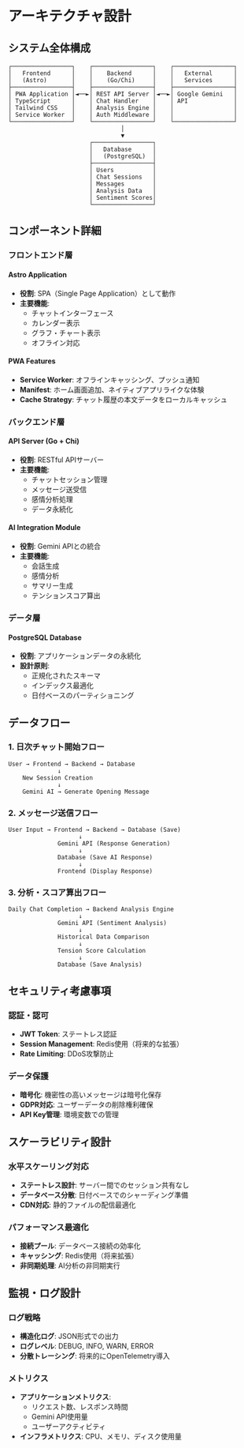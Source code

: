 # アーキテクチャ設計

## システム全体構成

```
┌─────────────────┐    ┌─────────────────┐    ┌─────────────────┐
│   Frontend      │    │    Backend      │    │   External      │
│   (Astro)       │    │    (Go/Chi)     │    │   Services      │
├─────────────────┤    ├─────────────────┤    ├─────────────────┤
│ PWA Application │◄──►│ REST API Server │◄──►│ Google Gemini   │
│ TypeScript      │    │ Chat Handler    │    │ API             │
│ Tailwind CSS    │    │ Analysis Engine │    │                 │
│ Service Worker  │    │ Auth Middleware │    │                 │
└─────────────────┘    └─────────────────┘    └─────────────────┘
                                │
                                ▼
                       ┌─────────────────┐
                       │   Database      │
                       │   (PostgreSQL)  │
                       ├─────────────────┤
                       │ Users           │
                       │ Chat Sessions   │
                       │ Messages        │
                       │ Analysis Data   │
                       │ Sentiment Scores│
                       └─────────────────┘
```

## コンポーネント詳細

### フロントエンド層

#### Astro Application
- **役割**: SPA（Single Page Application）として動作
- **主要機能**:
  - チャットインターフェース
  - カレンダー表示
  - グラフ・チャート表示
  - オフライン対応

#### PWA Features
- **Service Worker**: オフラインキャッシング、プッシュ通知
- **Manifest**: ホーム画面追加、ネイティブアプリライクな体験
- **Cache Strategy**: チャット履歴の本文データをローカルキャッシュ

### バックエンド層

#### API Server (Go + Chi)
- **役割**: RESTful APIサーバー
- **主要機能**:
  - チャットセッション管理
  - メッセージ送受信
  - 感情分析処理
  - データ永続化

#### AI Integration Module
- **役割**: Gemini APIとの統合
- **主要機能**:
  - 会話生成
  - 感情分析
  - サマリー生成
  - テンションスコア算出

### データ層

#### PostgreSQL Database
- **役割**: アプリケーションデータの永続化
- **設計原則**:
  - 正規化されたスキーマ
  - インデックス最適化
  - 日付ベースのパーティショニング

## データフロー

### 1. 日次チャット開始フロー
```
User → Frontend → Backend → Database
              ↓
    New Session Creation
              ↓
    Gemini AI → Generate Opening Message
```

### 2. メッセージ送信フロー
```
User Input → Frontend → Backend → Database (Save)
                    ↓
              Gemini API (Response Generation)
                    ↓
              Database (Save AI Response)
                    ↓
              Frontend (Display Response)
```

### 3. 分析・スコア算出フロー
```
Daily Chat Completion → Backend Analysis Engine
                    ↓
              Gemini API (Sentiment Analysis)
                    ↓
              Historical Data Comparison
                    ↓
              Tension Score Calculation
                    ↓
              Database (Save Analysis)
```

## セキュリティ考慮事項

### 認証・認可
- **JWT Token**: ステートレス認証
- **Session Management**: Redis使用（将来的な拡張）
- **Rate Limiting**: DDoS攻撃防止

### データ保護
- **暗号化**: 機密性の高いメッセージは暗号化保存
- **GDPR対応**: ユーザーデータの削除権利確保
- **API Key管理**: 環境変数での管理

## スケーラビリティ設計

### 水平スケーリング対応
- **ステートレス設計**: サーバー間でのセッション共有なし
- **データベース分散**: 日付ベースでのシャーディング準備
- **CDN対応**: 静的ファイルの配信最適化

### パフォーマンス最適化
- **接続プール**: データベース接続の効率化
- **キャッシング**: Redis使用（将来拡張）
- **非同期処理**: AI分析の非同期実行

## 監視・ログ設計

### ログ戦略
- **構造化ログ**: JSON形式での出力
- **ログレベル**: DEBUG, INFO, WARN, ERROR
- **分散トレーシング**: 将来的にOpenTelemetry導入

### メトリクス
- **アプリケーションメトリクス**: 
  - リクエスト数、レスポンス時間
  - Gemini API使用量
  - ユーザーアクティビティ
- **インフラメトリクス**: CPU、メモリ、ディスク使用量 